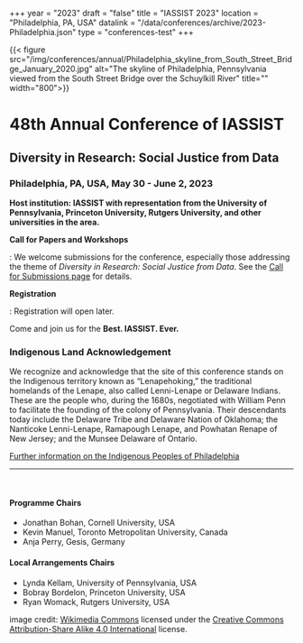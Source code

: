 +++
year = "2023"
draft = "false"
title = "IASSIST 2023"
location = "Philadelphia, PA, USA"
datalink = "/data/conferences/archive/2023-Philadelphia.json"
type = "conferences-test"
+++

{{< figure src="/img/conferences/annual/Philadelphia_skyline_from_South_Street_Bridge_January_2020.jpg" alt="The skyline of Philadelphia, Pennsylvania viewed from the South Street Bridge over the Schuylkill River" title="" width="800">}}

# 48th Annual Conference of IASSIST

## Diversity in Research: Social Justice from Data

### Philadelphia, PA, USA, May 30 - June 2, 2023

**Host institution: IASSIST with representation from the University of Pennsylvania, Princeton University, Rutgers University, and other universities in the area.** 


**Call for Papers and Workshops**

: We welcome submissions for the conference, especially those addressing the theme of *Diversity in Research: Social Justice from Data*.  See the [Call for Submissions page](https://iassistdata.org/conferences/iassist2023/submissions) for details.

**Registration**

: Registration will open later.

Come and join us for the **Best. IASSIST. Ever.**

### Indigenous Land Acknowledgement

We recognize and acknowledge that the site of this conference stands on the Indigenous territory known as “Lenapehoking,” the traditional homelands of the Lenape, also called Lenni-Lenape or Delaware Indians. These are the people who, during the 1680s, negotiated with William Penn to facilitate the founding of the colony of Pennsylvania. Their descendants today include the Delaware Tribe and Delaware Nation of Oklahoma; the Nanticoke Lenni-Lenape, Ramapough Lenape, and Powhatan Renape of New Jersey; and the Munsee Delaware of Ontario.

[Further information on the Indigenous Peoples of Philadelphia](https://www.ala.org/aboutala/offices/diversity/philadelphia-indigenous)

<hr />
<br />

#### Programme Chairs
- Jonathan Bohan, Cornell University, USA
- Kevin Manuel, Toronto Metropolitan University, Canada
- Anja Perry, Gesis, Germany

#### Local Arrangements Chairs
- Lynda Kellam, University of Pennsylvania, USA
- Bobray Bordelon, Princeton University, USA
- Ryan Womack, Rutgers University, USA

image credit: [Wikimedia Commons](https://commons.wikimedia.org/wiki/File:Philadelphia_skyline_from_South_Street_Bridge_January_2020_(rotate_2_degrees_perspective_correction_crop_4-1).jpg) licensed under the [Creative Commons Attribution-Share Alike 4.0 International](https://creativecommons.org/licenses/by-sa/4.0/deed.en) license.

<br />

